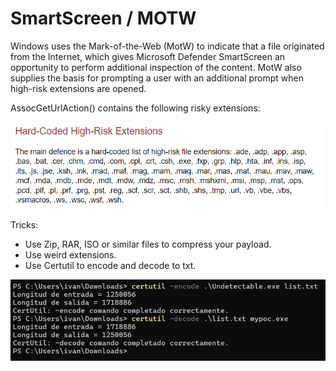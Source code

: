 # SmartScreen / MOTW

Windows uses the Mark-of-the-Web (MotW) to indicate that a file originated from the Internet, which gives Microsoft Defender SmartScreen an opportunity to perform additional inspection of the content. MotW also supplies the basis for prompting a user with an additional prompt when high-risk extensions are opened.

AssocGetUrlAction() contains the following risky extensions:

<img src="images/hext.png" >

Tricks:

- Use Zip, RAR, ISO or similar files to compress your payload.
- Use weird extensions.
- Use Certutil to encode and decode to txt.

<img src="images/certu.jpg" >
